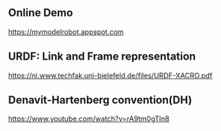 ## Online Demo
https://mymodelrobot.appspot.com

## URDF: Link and Frame representation
https://ni.www.techfak.uni-bielefeld.de/files/URDF-XACRO.pdf

## Denavit-Hartenberg convention(DH)
https://www.youtube.com/watch?v=rA9tm0gTln8
